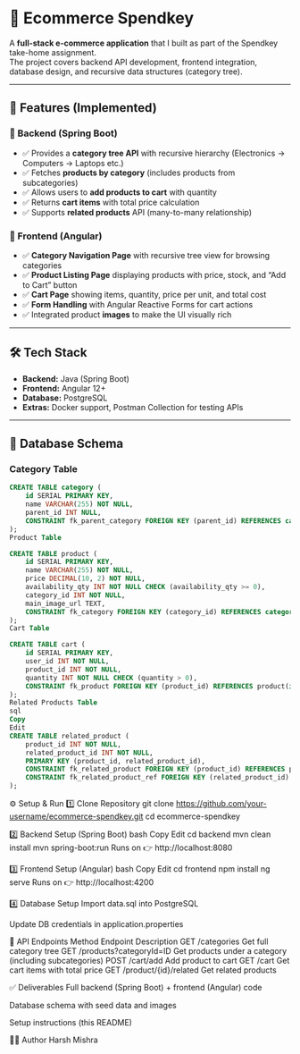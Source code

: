# 🛒 Ecommerce Spendkey  

A **full-stack e-commerce application** that I built as part of the Spendkey take-home assignment.  
The project covers backend API development, frontend integration, database design, and recursive data structures (category tree).  

---

## 🚀 Features (Implemented)  

### 🔹 Backend (Spring Boot)  
- ✅ Provides a **category tree API** with recursive hierarchy (Electronics → Computers → Laptops etc.)  
- ✅ Fetches **products by category** (includes products from subcategories)  
- ✅ Allows users to **add products to cart** with quantity  
- ✅ Returns **cart items** with total price calculation  
- ✅ Supports **related products** API (many-to-many relationship)  

### 🔹 Frontend (Angular)  
- ✅ **Category Navigation Page** with recursive tree view for browsing categories  
- ✅ **Product Listing Page** displaying products with price, stock, and “Add to Cart” button  
- ✅ **Cart Page** showing items, quantity, price per unit, and total cost  
- ✅ **Form Handling** with Angular Reactive Forms for cart actions  
- ✅ Integrated product **images** to make the UI visually rich  

---

## 🛠️ Tech Stack  

- **Backend:** Java (Spring Boot)  
- **Frontend:** Angular 12+  
- **Database:** PostgreSQL  
- **Extras:** Docker support, Postman Collection for testing APIs  

---

## 📂 Database Schema  

### Category Table  
```sql
CREATE TABLE category (
    id SERIAL PRIMARY KEY,
    name VARCHAR(255) NOT NULL,
    parent_id INT NULL,
    CONSTRAINT fk_parent_category FOREIGN KEY (parent_id) REFERENCES category(id) ON DELETE CASCADE
);
Product Table

CREATE TABLE product (
    id SERIAL PRIMARY KEY,
    name VARCHAR(255) NOT NULL,
    price DECIMAL(10, 2) NOT NULL,
    availability_qty INT NOT NULL CHECK (availability_qty >= 0),
    category_id INT NOT NULL,
    main_image_url TEXT,
    CONSTRAINT fk_category FOREIGN KEY (category_id) REFERENCES category(id) ON DELETE CASCADE
);
Cart Table

CREATE TABLE cart (
    id SERIAL PRIMARY KEY,
    user_id INT NOT NULL,
    product_id INT NOT NULL,
    quantity INT NOT NULL CHECK (quantity > 0),
    CONSTRAINT fk_product FOREIGN KEY (product_id) REFERENCES product(id) ON DELETE CASCADE
);
Related Products Table
sql
Copy
Edit
CREATE TABLE related_product (
    product_id INT NOT NULL,
    related_product_id INT NOT NULL,
    PRIMARY KEY (product_id, related_product_id),
    CONSTRAINT fk_related_product FOREIGN KEY (product_id) REFERENCES product(id) ON DELETE CASCADE,
    CONSTRAINT fk_related_product_ref FOREIGN KEY (related_product_id) REFERENCES product(id) ON DELETE CASCADE
);
```
⚙️ Setup & Run
1️⃣ Clone Repository
git clone https://github.com/your-username/ecommerce-spendkey.git
cd ecommerce-spendkey

2️⃣ Backend Setup (Spring Boot)
bash
Copy
Edit
cd backend
mvn clean install
mvn spring-boot:run
Runs on 👉 http://localhost:8080

3️⃣ Frontend Setup (Angular)
bash
Copy
Edit
cd frontend
npm install
ng serve
Runs on 👉 http://localhost:4200

4️⃣ Database Setup
Import data.sql into PostgreSQL

Update DB credentials in application.properties

📖 API Endpoints
Method	Endpoint	Description
GET	/categories	Get full category tree
GET	/products?categoryId=ID	Get products under a category (including subcategories)
POST	/cart/add	Add product to cart
GET	/cart	Get cart items with total price
GET	/product/{id}/related	Get related products

✅ Deliverables
Full backend (Spring Boot) + frontend (Angular) code

Database schema with seed data and images

Setup instructions (this README)

👨‍💻 Author
Harsh Mishra

